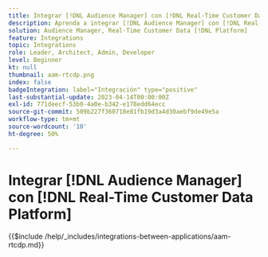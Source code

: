```yaml
---
title: Integrar [!DNL Audience Manager] con [!DNL Real-Time Customer Data Platform]
description: Aprenda a integrar [!DNL Audience Manager] con [!DNL Real-Time Customer Data Platform].
solution: Audience Manager, Real-Time Customer Data [!DNL Platform]
feature: Integrations
topic: Integrations
role: Leader, Architect, Admin, Developer
level: Beginner
kt: null
thumbnail: aam-rtcdp.png
index: false
badgeIntegration: label="Integración" type="positive"
last-substantial-update: 2023-04-14T00:00:00Z
exl-id: 771deecf-53b0-4a0e-b342-e178edd64ecc
source-git-commit: 509b227f360718e81fb19d3a4d30aebf9de49e5a
workflow-type: tm+mt
source-wordcount: '10'
ht-degree: 50%

---
```


# Integrar [!DNL Audience Manager] con [!DNL Real-Time Customer Data Platform]

{{$include /help/_includes/integrations-between-applications/aam-rtcdp.md}}
